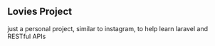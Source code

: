 ## Lovies Project

just a personal project, similar to instagram, to help learn laravel and RESTful APIs
